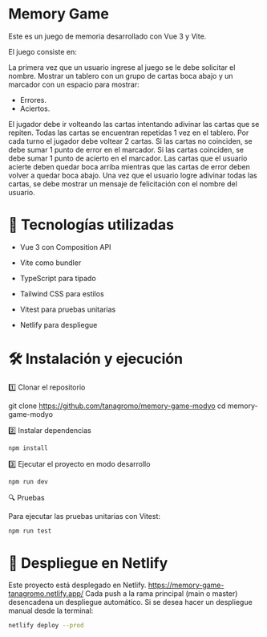 # Memory Game

Este es un juego de memoria desarrollado con Vue 3 y Vite.

El juego consiste en: 

La primera vez que un usuario ingrese al juego se le debe solicitar el nombre.
Mostrar un tablero con un grupo de cartas boca abajo y un marcador con un espacio para mostrar:

* Errores.
* Aciertos.

El jugador debe ir volteando las cartas intentando adivinar las cartas que se repiten.
Todas las cartas se encuentran repetidas 1 vez en el tablero.
Por cada turno el jugador debe voltear 2 cartas.
Si las cartas no coinciden, se debe sumar 1 punto de error en el marcador.
Si las cartas coinciden, se debe sumar 1 punto de acierto en el marcador.
Las cartas que el usuario acierte deben quedar boca arriba mientras que las cartas de error deben volver a quedar boca abajo.
Una vez que el usuario logre adivinar todas las cartas, se debe mostrar un mensaje de felicitación con el nombre del usuario.

# 🚀 Tecnologías utilizadas

* Vue 3 con Composition API

* Vite como bundler

* TypeScript para tipado

* Tailwind CSS para estilos

* Vitest para pruebas unitarias

* Netlify para despliegue

# 🛠️ Instalación y ejecución

1️⃣ Clonar el repositorio

git clone https://github.com/tanagromo/memory-game-modyo
cd memory-game-modyo

2️⃣ Instalar dependencias

```bash
npm install
```

3️⃣ Ejecutar el proyecto en modo desarrollo

```bash
npm run dev
```

🔍 Pruebas

Para ejecutar las pruebas unitarias con Vitest:

```bash
npm run test
```

# 🚀 Despliegue en Netlify

Este proyecto está desplegado en Netlify. https://memory-game-tanagromo.netlify.app/
Cada push a la rama principal (main o master) desencadena un despliegue automático.
Si se desea hacer un despliegue manual desde la terminal:

```bash
netlify deploy --prod
```
